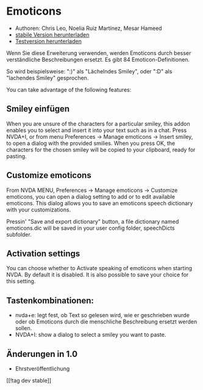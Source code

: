 # Emoticons #

* Authoren: Chris Leo, Noelia Ruiz Martínez, Mesar Hameed
* [stabile Version herunterladen][1]
* [Testversion herunterladen][2]

Wenn Sie diese Erweiterung verwenden, werden Emoticons durch besser
verständliche Beschreibungen ersetzt.  Es gibt 84 Emoticon-Definitionen.

So wird beispielsweise: ":)" als "Lächelndes Smiley", oder ":D" als
"lachendes Smiley" gesprochen.

You can take advantage of the following features:

## Smiley einfügen ##

When you are unsure of the characters for a particular smiley, this addon enables you to select and insert it into your text such as in a chat.
Press NVDA+I, or from menu Preferences -> Manage emoticons -> Insert smiley, to open a dialog 
with the provided smilies.
When you press OK, the characters for the chosen smiley will be copied to your clipboard, ready for pasting.


## Customize emoticons ##

From NVDA MENU, Preferences -> Manage emoticons -> Customize emoticons, you can open a dialog setting to add or to edit available emoticons.
This dialog allows you to save an emoticons speech  dictionary  with your customizations.

Pressin' "Save and export dictionary" button, a file dictionary named
emoticons.dic will be saved in your user config folder, speechDicts
subfolder.


## Activation settings ##

You can choose whether to Activate speaking of emoticons when starting
NVDA. By default it is disabled.  It is also possible to save your choice
for this setting.

## Tastenkombinationen: ##

*	nvda+e: legt fest, ob Text so gelesen wird, wie er geschrieben wurde oder
  ob Emoticons durch die menschliche Beschreibung ersetzt werden sollen.
*	NVDA+I: show a dialog to select a smiley you want to paste.

## Änderungen in 1.0 ##

* Ehrstveröffentlichung
 
[[!tag dev stable]]

[1]: http://addons.nvda-project.org/files/get.php?file=emo

[2]: http://addons.nvda-project.org/files/get.php?file=emo-dev
